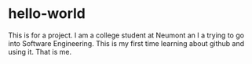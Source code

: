 # hello-world
This is for a project. I am a college student at Neumont an I a trying to go into Software Engineering. 
This is my first time learning about github and using it. That is me.
